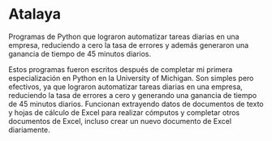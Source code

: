 # Atalaya
Programas de Python que lograron automatizar tareas diarias en una empresa, reduciendo a cero la tasa de errores y además generaron una ganancia de tiempo de 45 minutos diarios.

Estos programas fueron escritos después de completar mi primera especialización en Python en la University of Michigan.
Son simples pero efectivos, ya que lograron automatizar tareas diarias en una empresa, reduciendo la tasa de errores a cero y generando una ganancia de tiempo de 45 minutos diarios. Funcionan extrayendo datos de documentos de texto y hojas de cálculo de Excel para realizar cómputos y completar otros documentos de Excel, incluso crear un nuevo documento de Excel diariamente.
